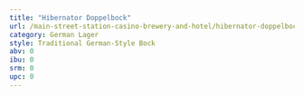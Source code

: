 ```yaml
---
title: "Hibernator Doppelbock"
url: /main-street-station-casino-brewery-and-hotel/hibernator-doppelbock/
category: German Lager
style: Traditional German-Style Bock
abv: 0
ibu: 0
srm: 0
upc: 0
---
```


